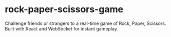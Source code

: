# rock-paper-scissors-game

Challenge friends or strangers to a real-time game of Rock, Paper, Scissors. Built with React and WebSocket for instant gameplay.
